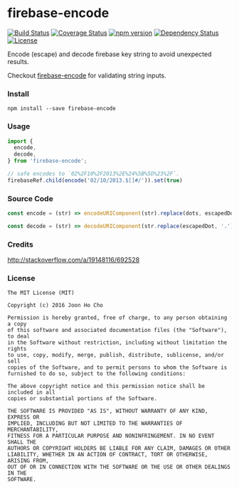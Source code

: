 # firebase-encode
[![Build Status](https://travis-ci.org/joonhocho/firebase-encode.svg?branch=master)](https://travis-ci.org/joonhocho/firebase-encode)
[![Coverage Status](https://coveralls.io/repos/github/joonhocho/firebase-encode/badge.svg?branch=master)](https://coveralls.io/github/joonhocho/firebase-encode?branch=master)
[![npm version](https://badge.fury.io/js/firebase-encode.svg)](https://badge.fury.io/js/firebase-encode)
[![Dependency Status](https://david-dm.org/joonhocho/firebase-encode.svg)](https://david-dm.org/joonhocho/firebase-encode)
[![License](http://img.shields.io/:license-mit-blue.svg)](http://doge.mit-license.org)

Encode (escape) and decode firebase key string to avoid unexpected results.

Checkout [firebase-encode](https://github.com/joonhocho/firebase-encode) for validating string inputs.


### Install
```
npm install --save firebase-encode
```


### Usage
```javascript
import {
  encode,
  decode,
} from 'firebase-encode';

// safe encodes to `02%2F10%2F2013%2E%24%5B%5D%23%2F`.
firebaseRef.child(encode('02/10/2013.$[]#/')).set(true)
```


### Source Code
```javascript
const encode = (str) => encodeURIComponent(str).replace(dots, escapedDot);

const decode = (str) => decodeURIComponent(str.replace(escapedDot, '.'));
```


### Credits
http://stackoverflow.com/a/19148116/692528


### License
```
The MIT License (MIT)

Copyright (c) 2016 Joon Ho Cho

Permission is hereby granted, free of charge, to any person obtaining a copy
of this software and associated documentation files (the "Software"), to deal
in the Software without restriction, including without limitation the rights
to use, copy, modify, merge, publish, distribute, sublicense, and/or sell
copies of the Software, and to permit persons to whom the Software is
furnished to do so, subject to the following conditions:

The above copyright notice and this permission notice shall be included in all
copies or substantial portions of the Software.

THE SOFTWARE IS PROVIDED "AS IS", WITHOUT WARRANTY OF ANY KIND, EXPRESS OR
IMPLIED, INCLUDING BUT NOT LIMITED TO THE WARRANTIES OF MERCHANTABILITY,
FITNESS FOR A PARTICULAR PURPOSE AND NONINFRINGEMENT. IN NO EVENT SHALL THE
AUTHORS OR COPYRIGHT HOLDERS BE LIABLE FOR ANY CLAIM, DAMAGES OR OTHER
LIABILITY, WHETHER IN AN ACTION OF CONTRACT, TORT OR OTHERWISE, ARISING FROM,
OUT OF OR IN CONNECTION WITH THE SOFTWARE OR THE USE OR OTHER DEALINGS IN THE
SOFTWARE.
```
